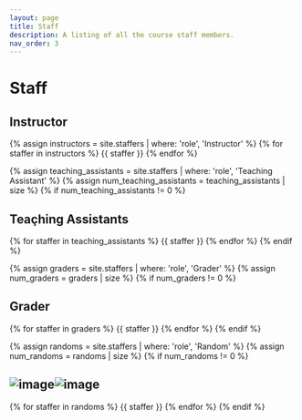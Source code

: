 ```yaml
---
layout: page
title: Staff
description: A listing of all the course staff members.
nav_order: 3
---
```


# Staff

## Instructor

{% assign instructors = site.staffers | where: 'role', 'Instructor' %}
{% for staffer in instructors %}
{{ staffer }}
{% endfor %}

{% assign teaching_assistants = site.staffers | where: 'role', 'Teaching Assistant' %}
{% assign num_teaching_assistants = teaching_assistants | size %}
{% if num_teaching_assistants != 0 %}
## Teaçhing Assistants

{% for staffer in teaching_assistants %}
{{ staffer }}
{% endfor %}
{% endif %}

{% assign graders = site.staffers | where: 'role', 'Grader' %}
{% assign num_graders = graders | size %}
{% if num_graders != 0 %}
## Grader

{% for staffer in graders %}
{{ staffer }}
{% endfor %}
{% endif %}


{% assign randoms = site.staffers | where: 'role', 'Random' %}
{% assign num_randoms = randoms | size %}
{% if num_randoms != 0 %}
## ![image](https://github.com/user-attachments/assets/bc0f9a26-53f0-4e02-972c-5b05e1a21c10)![image](https://github.com/user-attachments/assets/1b14b9ab-289e-465d-b008-7d07a0f2190c)


{% for staffer in randoms %}
{{ staffer }}
{% endfor %}
{% endif %}
